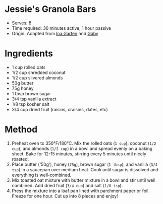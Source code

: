 # Jessie's Granola Bars
* Serves: 8
* Time required: 30 minutes active, 1 hour passive
* Origin: Adapted from [Ina Garten](https://www.foodnetwork.com/recipes/ina-garten/homemade-granola-bars-recipe-1948524) and [Gaby](https://whatsgabycooking.com/homemade-granola-bars/)

# Ingredients
* 1 cup rolled oats
* 1/2 cup shredded coconut
* 1/2 cup slivered almonds
* 50g butter
* 75g honey
* 1 tbsp brown sugar
* 3/4 tsp vanilla extract
* 1/8 tsp kosher salt
* 3/4 cup dried fruit (raisins, craisins, dates, etc)

# Method
1. Preheat oven to 350°F/180°C. Mix the rolled oats (`1 cup`), coconut (`1/2 cup`), and almonds (`1/2 cup`) in a bowl and spread evenly on a baking sheet. Bake for 12-15 minutes, stirring every 5 minutes until nicely roasted.
1. Place butter ('50g'), honey (`75g`), brown sugar (`1 tbsp`), and vanilla (`3/4 tsp`) in a saucepan over medium heat. Cook until sugar is dissolved and everything is well-combined.
1. Mix toasted oat mixture with butter mixture in a bowl and stir until well combined. Add dried fruit (`3/4 cup`) and salt (`1/8 tsp`).
1. Press the mixture into a loaf pan lined with parchment paper or foil. Freeze for one hour. Cut up into 8 pieces and enjoy!
